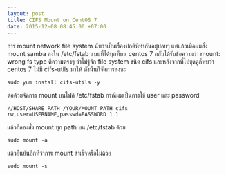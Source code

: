 ```yaml
---
layout: post
title: CIFS Mount on CentOS 7
date: 2015-12-08 08:45:00 +07:00
---
```


การ mount network file system นับว่าเป็นเรื่องปกติที่ทำกันอยู่บ่อยๆ แต่แล้วเมื่อผมสั่ง mount samba ลงใน /etc/fstab แบบที่ได้ทุกทีบน centos 7 กลับได้รับข้อความว่า mount: wrong fs type ตีความตรงๆ ว่าไม่รู้จัก file system ชนิด cifs และหลังจากที่ไปขุดดูก็พบว่า centos 7 ไม่มี cifs-utils มาให้ ดังนั้นก็จัดการลงซะ

```
sudo yum install cifs-utils -y
```

ต่อด้วยจัดการ mount บนไฟล์ /etc/fstab กรณีผมเป็นการใช้ user และ password

```
//HOST/SHARE_PATH /YOUR/MOUNT_PATH cifs rw,user=USERNAME,passwd=PASSWORD 1 1
```

แล้วก็ลองสั่ง mount ทุก path บน /etc/fstab ด้วย

```
sudo mount -a
```

แล้วยืนยันอีกทีว่าการ mount สำเร็จหรือไม่ด้วย

```
sudo mount -s
```
